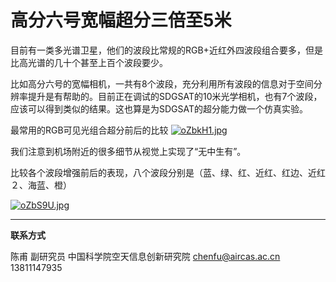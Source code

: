 # 高分六号宽幅超分三倍至5米

目前有一类多光谱卫星，他们的波段比常规的RGB+近红外四波段组合要多，但是比高光谱的几十个甚至上百个波段要少。

比如高分六号的宽幅相机，一共有8个波段，充分利用所有波段的信息对于空间分辨率提升是有帮助的。目前正在调试的SDGSAT的10米光学相机，也有7个波段，应该可以得到类似的结果。这也算是为SDGSAT的超分能力做一个仿真实验。

最常用的RGB可见光组合超分前后的比较
[![oZbkH1.jpg](https://z3.ax1x.com/2021/11/27/oZbkH1.jpg)](https://imgtu.com/i/oZbkH1)


我们注意到机场附近的很多细节从视觉上实现了“无中生有”。

比较各个波段增强前后的表现，八个波段分别是（蓝、绿、红、近红、红边、近红２、海蓝、橙）

[![oZbS9U.jpg](https://z3.ax1x.com/2021/11/27/oZbS9U.jpg)](https://imgtu.com/i/oZbS9U)


---


**联系方式**

陈甫 副研究员
中国科学院空天信息创新研究院
chenfu@aircas.ac.cn
13811147935